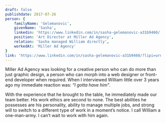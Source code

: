 ```yaml
---
draft: false
publishdate: 2017-07-26
person: {
    familyName: 'Gelemanovic',
    givenName: 'Sasha',
    linkedin: 'https://www.linkedin.com/in/sasha-gelemanovic-a31b9460/',
    position: 'Art Director at Miller Ad Agency',
    relation: 'Sasha managed William directly',
    workedAt: 'Miller Ad Agency'
}
link: 'https://www.linkedin.com/in/sasha-gelemanovic-a31b9460/?lipi=urn%3Ali%3Apage%3Ad_flagship3_profile_view_base%3BX7JLbLc3Tjm9cu7rIRMeyQ%3D%3D&licu=urn%3Ali%3Acontrol%3Ad_flagship3_profile_view_base-recommendation_details_profile'
---
```


Miller Ad Agency was looking for a creative person who can do more than just graphic design, a person who can morph into a web designer or front-end developer when required. When I interviewed William little over 3 years ago my immediate reaction was: _“I gotta have him”_.

With the experience that he brought to the table, he immediately made our team better. His work ethics are second to none. The best abilities he possesses are his personality, ability to manage multiple jobs, and strong will to switch to a different type of work in a moment’s notice. I call William a one-man-army. I can’t wait to work with him again.